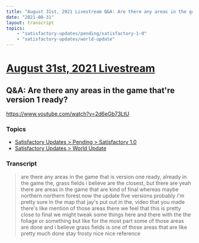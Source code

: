 ```yaml
---
title: "August 31st, 2021 Livestream Q&A: Are there any areas in the game that're version 1 ready?"
date: "2021-08-31"
layout: transcript
topics:
    - "satisfactory-updates/pending/satisfactory-1-0"
    - "satisfactory-updates/world-update"
---
```

# [August 31st, 2021 Livestream](../2021-08-31.md)
## Q&A: Are there any areas in the game that're version 1 ready?
https://www.youtube.com/watch?v=2d6eGb73LtU

### Topics
* [Satisfactory Updates > Pending > Satisfactory 1.0](../topics/satisfactory-updates/pending/satisfactory-1-0.md)
* [Satisfactory Updates > World Update](../topics/satisfactory-updates/world-update.md)

### Transcript

> are there any areas in the game that is version one ready, already in the game the, grass fields i believe are the closest, but there are yeah there are areas in the game that are kind of final whereas maybe northern northern forest now the update five versions probably i'm pretty sure in the map that jay's put out in the, video that you made there's like mention of those areas there we feel that this is pretty close to final we might tweak some things here and there with the the foliage or something but like for the most part some of those areas are done and i believe grass fields is one of those areas that are like pretty much done stay frosty nice nice reference
